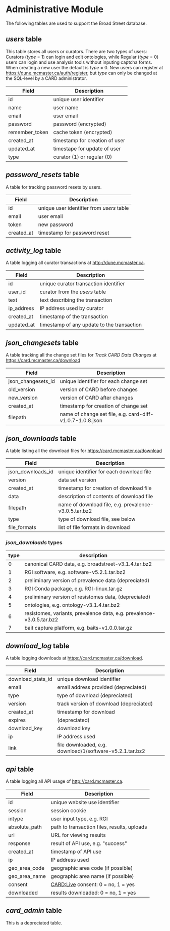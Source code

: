 # Administrative Module

The following tables are used to support the Broad Street database.

## *users* table

This table stores all users or curators. There are two types of users: Curators (*type* = 1) can login and edit ontologies, while Regular (*type* = 0) users can login and use analysis tools without inputing captcha forms. When creating a new user the default is *type* = 0. New users can register at https://dune.mcmaster.ca/auth/register, but *type* can only be changed at the SQL-level by a CARD administrator.

| Field | Description |
|-------|-------------|
| id | unique user identifier |
| name | user name |
| email | user email |
| password | password (encrypted) |
| remember_token | cache token (encrypted) |
| created_at | timestamp for creation of user |
| updated_at | timestape for update of user |
| type | curator (1) or regular (0) |

## *password_resets* table

A table for tracking password resets by users.

| Field | Description |
|-------|-------------|
| id | unique user identifier from *users* table |
| email | user email |
| token | new password |
| created_at | timestamp for password reset |

## *activity_log* table

A table logging all curator transactions at http://dune.mcmaster.ca.

| Field | Description |
|-------|-------------|
| id | unique curator transaction identifier |
| user_id | curator from the *users* table |
| text | text describing the transaction |
| ip_address | IP address used by curator |
| created_at | timestamp of the transaction |
| updated_at | timestamp of any update to the transaction |

## *json_changesets* table

A table tracking all the change set files for *Track CARD Data Changes* at https://card.mcmaster.ca/download

| Field | Description |
|-------|-------------|
| json_changesets_id | unique identifier for each change set |
| old_version | version of CARD before changes |
| new_version | version of CARD after changes |
| created_at | timestamp for creation of change set |
| filepath | name of change set file, e.g. card-diff-v1.0.7-1.0.8.json |

## *json_downloads* table

A table listing all the download files for https://card.mcmaster.ca/download

| Field | Description |
|-------|-------------|
| json_downloads_id | unique identifier for each download file |
| version | data set version |
| created_at | timestamp for creation of download file |
| data | description of contents of download file |
| filepath | name of download file, e.g. prevalence-v3.0.5.tar.bz2 |
| type | type of download file, see below |
| file_formats | list of file formats in download |

### *json_downloads* types

| type | description |
|-------|-------------|
| 0 | canonical CARD data, e.g. broadstreet-v3.1.4.tar.bz2 |
| 1 | RGI software,  e.g. software-v5.2.1.tar.bz2 |
| 2 | preliminary version of prevalence data (depreciated) |
| 3 | RGI Conda package, e.g. RGI-linux.tar.gz |
| 4 | preliminary version of resistomes data, (depreciated) |
| 5 | ontologies, e.g. ontology-v3.1.4.tar.bz2 |
| 6 | resistomes, variants, prevalence data, e.g. prevalence-v3.0.5.tar.bz2 |
| 7 | bait capture platform, e.g. baits-v1.0.0.tar.gz |

## *download_log* table 

A table logging downloads at https://card.mcmaster.ca/download.

| Field | Description |
|-------|-------------|
| download_stats_id | unique download identifier  |
| email | email address provided (depreciated) |
| type | type of download (depreciated) |
| version | track version of download (depreciated) |
| created_at | timestamp for download |
| expires | (depreciated) |
| download_key | download key |
| ip | IP address used |
| link | file downloaded, e.g. download/1/software-v5.2.1.tar.bz2 |

## *api* table 

A table logging all API usage of http://card.mcmaster.ca.

| Field | Description |
|-------|-------------|
| id | unique website use identifier  |
| session | session cookie |
| intype | user input type, e.g. RGI |
| absolute_path | path to transaction files, results, uploads |
| url | URL for viewing results |
| response | result of API use, e.g. "success" |
| created_at | timestamp of API use |
| ip | IP address used |
| geo_area_code | geographic area code (if possible) |
| geo_area_name | geographic area name (if possible) |
| consent | [CARD:Live](https://card.mcmaster.ca/live) consent: 0 = no, 1 = yes |
| downloaded | results downloaded: 0 = no, 1 = yes |

## *card_admin* table

This is a depreciated table.